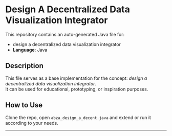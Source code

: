 # Design A Decentralized Data Visualization Integrator

This repository contains an auto-generated Java file for:

- design a decentralized data visualization integrator
- **Language**: Java

## Description

This file serves as a base implementation for the concept: *design a decentralized data visualization integrator*.  
It can be used for educational, prototyping, or inspiration purposes.

## How to Use

Clone the repo, open `abza_design_a_decent.java` and extend or run it according to your needs.

---


